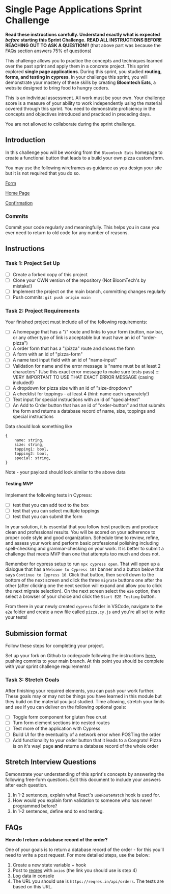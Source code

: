# Single Page Applications Sprint Challenge

**Read these instructions carefully. Understand exactly what is expected _before_ starting this Sprint Challenge.**
**READ ALL INSTRUCTIONS BEFORE REACHING OUT TO ASK A QUESTION!!**
(that above part was because the FAQs section answers 75% of questions)

This challenge allows you to practice the concepts and techniques learned over the past sprint and apply them in a concrete project. This sprint explored **single page applications**. During this sprint, you studied **routing, forms, and testing in cypress**. In your challenge this sprint, you will demonstrate your mastery of these skills by creating **Bloomtech Eats**, a website designed to bring food to hungry coders.

This is an individual assessment. All work must be your own. Your challenge score is a measure of your ability to work independently using the material covered through this sprint. You need to demonstrate proficiency in the concepts and objectives introduced and practiced in preceding days.

You are not allowed to collaborate during the sprint challenge.

## Introduction

In this challenge you will be working from the `Bloomtech Eats` homepage to create a functional button that leads to a build your own pizza custom form.

You may use the following wireframes as guidance as you design your site but it is not required that you do so.

[Form](https://github.com/bloominstituteoftechnology/web-sprint-challenge-single-page-applications/blob/main/Assets/Form.png)

[Home Page](https://github.com/bloominstituteoftechnology/web-sprint-challenge-single-page-applications/blob/main/Assets/Homepage.png)

[Confirmation](https://github.com/bloominstituteoftechnology/web-sprint-challenge-single-page-applications/blob/main/Assets/Confirmatiown.png)

### Commits

Commit your code regularly and meaningfully. This helps you in case you ever need to return to old code for any number of reasons.

## Instructions

### Task 1: Project Set Up

- [ ] Create a forked copy of this project
- [ ] Clone your OWN version of the repository (Not BloomTech's by mistake!)
- [ ] Implement the project on the main branch, committing changes regularly
- [ ] Push commits: `git push origin main`

### Task 2: Project Requirements

Your finished project must include all of the following requirements:

- [ ] A homepage that has a "/" route and links to your form (button, nav bar, or any other type of link is acceptable but must have an id of "order-pizza")
- [ ] A order form that has a "/pizza" route and shows the form
- [ ] A form with an id of "pizza-form"
- [ ] A name text input field with an id of "name-input"
- [ ] Validation for name and the error message is "name must be at least 2 characters" (Use this exact error message to make sure tests pass) ::: VERY IMPORTANT TO USE THAT EXACT ERROR MESSAGE (casing included!)
- [ ] A dropdown for pizza size with an id of "size-dropdown"
- [ ] A checklist for toppings - at least 4 (hint: name each separately!)
- [ ] Text input for special instructions with an id of "special-text"
- [ ] An Add to Order button that has an id of "order-button" and that submits the form and returns a database record of name, size, toppings and special instructions

Data should look something like
```
{
    name: string,
    size: string,
    topping1: bool,
    topping2: bool,
    special: string,
}
```
Note - your payload should look similar to the above data

#### Testing MVP

Implement the following tests in Cypress:

- [ ] test that you can add text to the box
- [ ] test that you can select multiple toppings
- [ ] test that you can submit the form

In your solution, it is essential that you follow best practices and produce clean and professional results. You will be scored on your adherence to proper code style and good organization. Schedule time to review, refine, and assess your work and perform basic professional polishing including spell-checking and grammar-checking on your work. It is better to submit a challenge that meets MVP than one that attempts too much and does not.

Remember for cypress setup to run `npx cypress open`. That will open up a dialogue that has a `Welcome to Cypress 10!` banner and a button below that says `Continue to Cypress 10`. Click that button, then scroll down to the bottom of the next screen and click the three `migrate` buttons one after the other (after clicking one the next section will expand and allow you to click the next migrate selection). On the next screen select the `e2e` option, then select a browser of your choice and click the `Start E2E Testing` button.

From there in your newly created `cypress` folder in VSCode, navigate to the `e2e` folder and create a new file called `pizza.cy.js` and you're all set to write your tests!

## Submission format

Follow these steps for completing your project.

Set up your fork on Github to codegrade following the instructions [here](https://bloomtech-1.wistia.com/medias/mpf3xru99v), pushing commits to your main branch. At this point you should be complete with your sprint challenge requirements!  

### Task 3: Stretch Goals

After finishing your required elements, you can push your work further. These goals may or may not be things you have learned in this module but they build on the material you just studied. Time allowing, stretch your limits and see if you can deliver on the following optional goals:

- [ ] Toggle form component for gluten free crust
- [ ] Turn form element sections into nested routes
- [ ] Test more of the application with Cypress
- [ ] Build UI for the eventuality of a network error when POSTing the order
- [ ] Add functionality to your order button that it leads to a Congrats! Pizza is on it's way! page **and** returns a database record of the whole order

## Stretch Interview Questions

Demonstrate your understanding of this sprint's concepts by answering the following free-form questions. Edit this document to include your answers after each question.

1. In 1-2 sentences, explain what React's `useRouteMatch` hook is used for.
1. How would you explain form validation to someone who has never programmed before?
1. In 1-2 sentences, define end to end testing.

## FAQs

**How do I return a database record of the order?**

One of your goals is to return a database record of the order - for this you'll need to write a post request. For more detailed steps, use the below:

1. Create a new state variable + hook
2. Post to [reqres](https://reqres.in/) with `axios` (the link you should use is step 4)
3. Log data in console
4. The URL you should use is `https://reqres.in/api/orders`. The tests are based on this URL.
